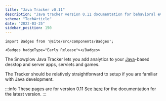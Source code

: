```yaml
---
title: "Java Tracker v0.11"
description: "Java tracker version 0.11 documentation for behavioral event collection in enterprise applications."
schema: "TechArticle"
date: "2022-03-25"
sidebar_position: 150
---
```


```mdx-code-block
import Badges from '@site/src/components/Badges';

<Badges badgeType="Early Release"></Badges>
```

The Snowplow Java Tracker lets you add analytics to your [Java](http://www.java.com/en/)\-based desktop and server apps, servlets and games.

The Tracker should be relatively straightforward to setup if you are familiar with Java development.

:::info These pages are for version 0.11
See [here](/docs/sources/trackers/java-tracker/installation-and-set-up/index.md) for the documentation for the latest version.
:::
